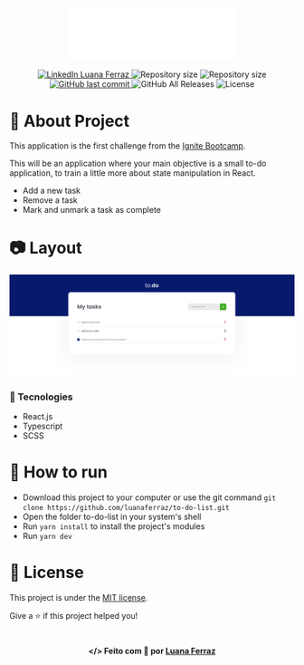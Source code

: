 <p align="center">
  <img src="https://github.com/marcoaminotto/ignite-todolist-challenge/blob/main/public/logo.svg" alt="Image of the ignite-todolist-challenge application" width="300px">
</p>

<p align="center">	
  <a href="https://www.linkedin.com/in/luanaferraz/">
      <img alt="LinkedIn Luana Ferraz" src="https://img.shields.io/badge/-Luana Ferraz-273FAD?style=flat&logo=Linkedin&logoColor=white" />
  </a>
  <img alt="Repository size" src="https://img.shields.io/github/repo-size/luanaferraz/to-do-list?color=273FAD">
  <img alt="Repository size" src="https://img.shields.io/github/languages/code-size/luanaferraz/to-do-list?color=273FAD">
  <a href="https://github.com/luanaferraz/to-do-list/commits/master">
    <img alt="GitHub last commit" src="https://img.shields.io/github/last-commit/luanaferraz/to-do-list?color=273FAD">
  </a> 
  <img alt="GitHub All Releases" src="https://img.shields.io/github/downloads/luanaferraz/to-do-list/total?logo=GitHub&style=flat&color=273FAD">
  <img alt="License" src="https://img.shields.io/badge/license-MIT-273FAD">
</p>

# 📖 About Project

This application is the first challenge from the [Ignite Bootcamp](https://rocketseat.com.br/ignite).

This will be an application where your main objective is a small to-do application, to train a little more about state manipulation in React.

- Add a new task
- Remove a task
- Mark and unmark a task as complete

# 📷 Layout

<div align="center">
  <p align="center">
    <img src="./.github/main.png" width="700px" alt="Home page">
  </p>
</div>

### 🚀 Tecnologies

- React.js
- Typescript
- SCSS

# 🔧 How to run

- Download this project to your computer or use the git command `git clone https://github.com/luanaferraz/to-do-list.git`
- Open the folder to-do-list in your system's shell
- Run `yarn install` to install the project's modules
- Run `yarn dev`

# :closed_book: License

This project is under the [MIT license](./LICENSE).

Give a ⭐️ if this project helped you!

#

<p align="center">
   <b> &#60;/&#62; Feito com 💖 por <a href="https://www.linkedin.com/in/luanaferraz/">Luana Ferraz</a></b>
</p>
